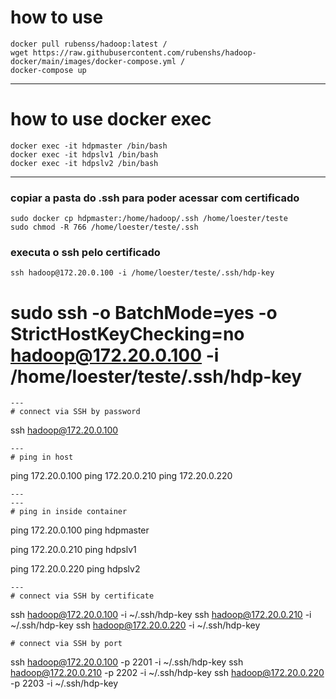 # how to use
```
docker pull rubenss/hadoop:latest /
wget https://raw.githubusercontent.com/rubenshs/hadoop-docker/main/images/docker-compose.yml /
docker-compose up
```
---
# how to use docker exec
```
docker exec -it hdpmaster /bin/bash
docker exec -it hdpslv1 /bin/bash
docker exec -it hdpslv2 /bin/bash
```
---
### copiar a pasta do .ssh para poder acessar com certificado
```
sudo docker cp hdpmaster:/home/hadoop/.ssh /home/loester/teste
sudo chmod -R 766 /home/loester/teste/.ssh
```
### executa o ssh pelo certificado
```
ssh hadoop@172.20.0.100 -i /home/loester/teste/.ssh/hdp-key
```

# sudo ssh -o BatchMode=yes -o StrictHostKeyChecking=no hadoop@172.20.0.100 -i /home/loester/teste/.ssh/hdp-key
```
---
# connect via SSH by password
```
ssh hadoop@172.20.0.100
```
---
# ping in host
```
ping 172.20.0.100
ping 172.20.0.210
ping 172.20.0.220
```
---
---
# ping in inside container
```
ping 172.20.0.100 
ping hdpmaster


ping 172.20.0.210
ping hdpslv1


ping 172.20.0.220
ping hdpslv2
```
---
# connect via SSH by certificate
```
ssh hadoop@172.20.0.100 -i ~/.ssh/hdp-key
ssh hadoop@172.20.0.210 -i ~/.ssh/hdp-key
ssh hadoop@172.20.0.220 -i ~/.ssh/hdp-key
```
# connect via SSH by port
```
ssh hadoop@172.20.0.100 -p 2201 -i ~/.ssh/hdp-key
ssh hadoop@172.20.0.210 -p 2202 -i ~/.ssh/hdp-key
ssh hadoop@172.20.0.220 -p 2203 -i ~/.ssh/hdp-key
```
